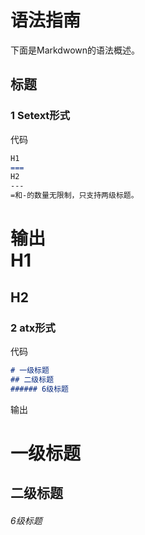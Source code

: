 # 语法指南  
下面是Markdwown的语法概述。  
## 标题  
### 1 Setext形式  
代码  
```markdown
H1
===
H2
---
=和-的数量无限制，只支持两级标题。  
```
输出  
H1
===
H2
---
### 2 atx形式  
代码  
```markdown  
# 一级标题
## 二级标题
###### 6级标题
```
输出  
# 一级标题  
## 二级标题  
###### 6级标题  